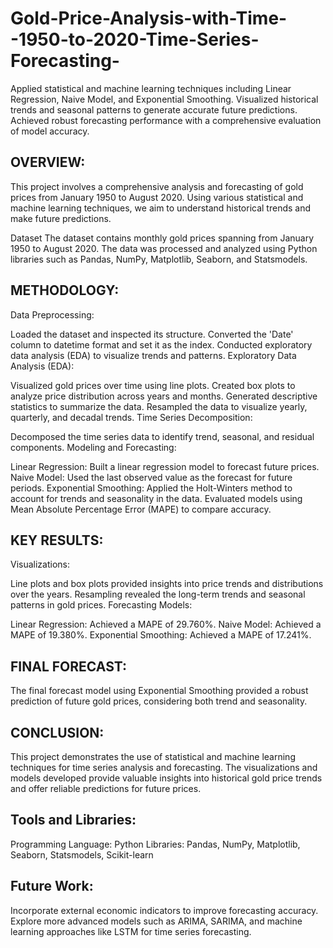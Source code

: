 # Gold-Price-Analysis-with-Time--1950-to-2020-Time-Series-Forecasting-
Applied statistical and machine learning techniques including Linear Regression, Naive Model, and Exponential Smoothing. Visualized historical trends and seasonal patterns to generate accurate future predictions. Achieved robust forecasting performance with a comprehensive evaluation of model accuracy.


OVERVIEW:
-----------
This project involves a comprehensive analysis and forecasting of gold prices from January 1950 to August 2020. Using various statistical and machine learning techniques, we aim to understand historical trends and make future predictions.

Dataset
The dataset contains monthly gold prices spanning from January 1950 to August 2020. The data was processed and analyzed using Python libraries such as Pandas, NumPy, Matplotlib, Seaborn, and Statsmodels.

METHODOLOGY:
--------------
Data Preprocessing:

Loaded the dataset and inspected its structure.
Converted the 'Date' column to datetime format and set it as the index.
Conducted exploratory data analysis (EDA) to visualize trends and patterns.
Exploratory Data Analysis (EDA):

Visualized gold prices over time using line plots.
Created box plots to analyze price distribution across years and months.
Generated descriptive statistics to summarize the data.
Resampled the data to visualize yearly, quarterly, and decadal trends.
Time Series Decomposition:

Decomposed the time series data to identify trend, seasonal, and residual components.
Modeling and Forecasting:

Linear Regression: Built a linear regression model to forecast future prices.
Naive Model: Used the last observed value as the forecast for future periods.
Exponential Smoothing: Applied the Holt-Winters method to account for trends and seasonality in the data.
Evaluated models using Mean Absolute Percentage Error (MAPE) to compare accuracy.

KEY RESULTS:
---------------
Visualizations:

Line plots and box plots provided insights into price trends and distributions over the years.
Resampling revealed the long-term trends and seasonal patterns in gold prices.
Forecasting Models:

Linear Regression: Achieved a MAPE of 29.760%.
Naive Model: Achieved a MAPE of 19.380%.
Exponential Smoothing: Achieved a MAPE of 17.241%.


FINAL FORECAST:
-----------------

The final forecast model using Exponential Smoothing provided a robust prediction of future gold prices, considering both trend and seasonality.


CONCLUSION:
-----------------
This project demonstrates the use of statistical and machine learning techniques for time series analysis and forecasting. The visualizations and models developed provide valuable insights into historical gold price trends and offer reliable predictions for future prices.

Tools and Libraries:
---------------------
Programming Language: Python
Libraries: Pandas, NumPy, Matplotlib, Seaborn, Statsmodels, Scikit-learn

Future Work:
--------------
Incorporate external economic indicators to improve forecasting accuracy.
Explore more advanced models such as ARIMA, SARIMA, and machine learning approaches like LSTM for time series forecasting.


